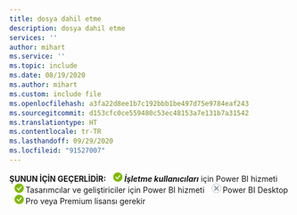 ```yaml
---
title: dosya dahil etme
description: dosya dahil etme
services: ''
author: mihart
ms.service: ''
ms.topic: include
ms.date: 08/19/2020
ms.author: mihart
ms.custom: include file
ms.openlocfilehash: a3fa22d8ee1b7c192bbb1be497d75e9784eaf243
ms.sourcegitcommit: d153cfc0ce559480c53ec48153a7e131b7a31542
ms.translationtype: HT
ms.contentlocale: tr-TR
ms.lasthandoff: 09/29/2020
ms.locfileid: "91527007"
---
```

<Token>**ŞUNUN İÇİN GEÇERLİDİR:** ![Şunun için geçerlidir:](media/yes.png)***İşletme kullanıcıları*** için Power BI hizmeti![Şunun için geçerlidir:](media/yes.png)Tasarımcılar ve geliştiriciler için Power BI hizmeti ![Şunun için geçerli değildir:](media/no.png)Power BI Desktop ![Şunun için geçerlidir:](media/yes.png)Pro veya Premium lisansı gerekir </Token>